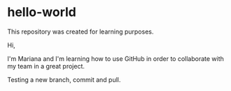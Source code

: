 # hello-world
This repository was created for learning purposes.

Hi,

I'm Mariana and I'm learning how to use GitHub in order to collaborate with my team in a great project.

Testing a new branch, commit and pull.
